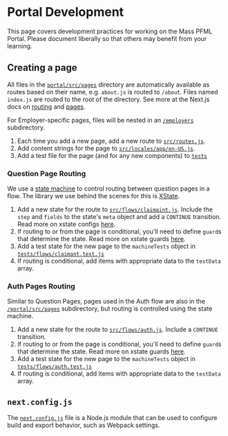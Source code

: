 # Portal Development

This page covers development practices for working on the Mass PFML Portal. Please document liberally so that others may benefit from your learning.

## Creating a page

All files in the [`portal/src/pages`](../../portal/src/pages) directory are automatically available as routes based on their name, e.g. `about.js` is routed to `/about`. Files named `index.js` are routed to the root of the directory. See more at the Next.js docs on [routing](https://nextjs.org/docs/routing/introduction) and [pages](https://nextjs.org/docs/basic-features/pages).

For Employer-specific pages, files will be nested in an [`/employers`](../../portal/src/pages/employers) subdirectory.

1. Each time you add a new page, add a new route to [`src/routes.js`](../../portal/routes.js).
1. Add content strings for the page to [`src/locales/app/en-US.js`](../../portal/src/locales/app/en-US.js).
1. Add a test file for the page (and for any new components) to [`tests`](../../portal/tests/)

### Question Page Routing

We use a [state machine](https://statecharts.github.io/) to control routing between question pages in a flow. The library we use behind the scenes for this is [XState](https://xstate.js.org/docs/).

1. Add a new state for the route to [`src/flows/claimaint.js`](../../portal/src/flows/claimant.js). Include the `step` and `fields` to the state's `meta` object and add a `CONTINUE` transition. Read more on xstate configs [here](https://xstate.js.org/docs/guides/transitions.html#machine-transition-method).
1. If routing to or from the page is conditional, you'll need to define `guard`s that determine the state. Read more on xstate guards [here](https://xstate.js.org/docs/guides/guards.html#guards-condition-functions).
1. Add a test state for the new page to the `machineTests` object in [`tests/flows/claimant.test.js`](../../portal/tests/flows/claimant.test.js)
1. If routing is conditional, add items with appropriate data to the `testData` array.

### Auth Pages Routing

Similar to Question Pages, pages used in the Auth flow are also in the [`/portal/src/pages`](../../portal/src/pages/) subdirectory, but routing is controlled using the state machine.

1. Add a new state for the route to [`src/flows/auth.js`](../../portal/src/flows/auth.js). Include a `CONTINUE` transition.
1. If routing to or from the page is conditional, you'll need to define `guard`s that determine the state. Read more on xstate guards [here](https://xstate.js.org/docs/guides/guards.html#guards-condition-functions).
1. Add a test state for the new page to the `machineTests` object in [`tests/flows/auth.test.js`](../../portal/tests/flows/auth.test.js)
1. If routing is conditional, add items with appropriate data to the `testData` array.

## `next.config.js`

The [`next.config.js`](https://nextjs.org/docs/api-reference/next.config.js/introduction) file is a Node.js module that can be used to configure build and export behavior, such as Webpack settings.
